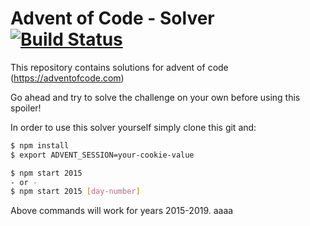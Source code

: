 # Advent of Code - Solver [![Build Status](https://github.com/shahata/adventofcode-solver/workflows/build/badge.svg)](#advent-of-code---solver-)

This repository contains solutions for advent of code (https://adventofcode.com)

Go ahead and try to solve the challenge on your own before using this spoiler!

In order to use this solver yourself simply clone this git and:

```sh
$ npm install
$ export ADVENT_SESSION=your-cookie-value

$ npm start 2015
- or -
$ npm start 2015 [day-number]
```

Above commands will work for years 2015-2019.
aaaa
